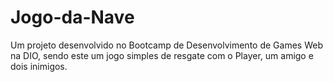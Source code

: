 # Jogo-da-Nave
Um projeto desenvolvido no Bootcamp de Desenvolvimento de Games Web na DIO, sendo este um jogo simples de resgate com o Player, um amigo e dois inimigos.
